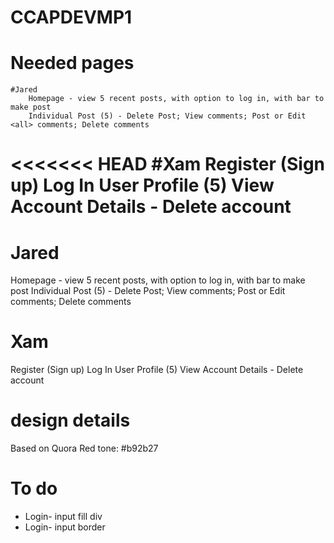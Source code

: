 # CCAPDEVMP1

# Needed pages
	#Jared
		Homepage - view 5 recent posts, with option to log in, with bar to make post
		Individual Post (5) - Delete Post; View comments; Post or Edit <all> comments; Delete comments

<<<<<<< HEAD
	#Xam
		Register (Sign up)
		Log In
		User Profile (5) 
		View Account Details - Delete account
=======
# Jared

Homepage - view 5 recent posts, with option to log in, with bar to make post
Individual Post (5) - Delete Post; View comments; Post or Edit <all> comments; Delete comments

# Xam

Register (Sign up)
Log In
User Profile (5)
View Account Details - Delete account

# design details

Based on Quora
Red tone: #b92b27

# To do

- Login- input fill div
- Login- input border
